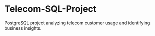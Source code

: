 # Telecom-SQL-Project
PostgreSQL project analyzing telecom customer usage and identifying business insights.
